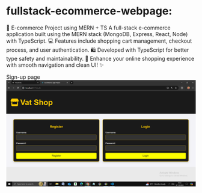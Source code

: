 # fullstack-ecommerce-webpage:
🛒 E-commerce Project using MERN + TS
A full-stack e-commerce application built using the MERN stack (MongoDB, Express, React, Node) with TypeScript. 💻 Features include shopping cart management, checkout process, and user authentication. 🛍️ Developed with TypeScript for better type safety and maintainability. 🎯 Enhance your online shopping experience with smooth navigation and clean UI! ✨

Sign-up page
![image alt](https://github.com/developer24Sri/fullstack-ecommerce-webpage/blob/2d39e3c2eba7a67cfb6cb3cfc3ff61a826899101/login%26signup-page.png)
